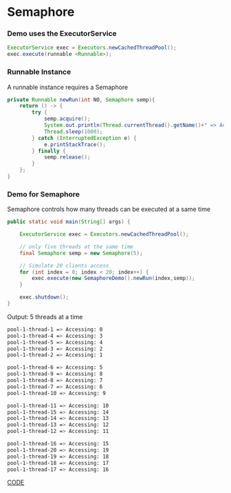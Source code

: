 # Semaphore


### Demo uses the ExecutorService

```java
ExecutorService exec = Executors.newCachedThreadPool();
exec.execute(runnable <Runnable>);
```

### Runnable Instance

A runnable instance requires a Semaphore

```java
private Runnable newRun(int NO, Semaphore semp){
    return () -> {
        try {
            semp.acquire();
            System.out.println(Thread.currentThread().getName()+" => Accessing: " + NO);
            Thread.sleep(1000);
        } catch (InterruptedException e) {
            e.printStackTrace();
        } finally {
            semp.release();
        }
    };
}
```


### Demo for Semaphore

Semaphore controls how many threads can be executed at a same time

```java
public static void main(String[] args) {

    ExecutorService exec = Executors.newCachedThreadPool();

    // only five threads at the same time
    final Semaphore semp = new Semaphore(5);

    // Simulate 20 clients access
    for (int index = 0; index < 20; index++) {
        exec.execute(new SemaphoreDemo().newRun(index,semp));
    }

    exec.shutdown();
}
```

Output: 5 threads at a time

```bash
pool-1-thread-1 => Accessing: 0
pool-1-thread-4 => Accessing: 3
pool-1-thread-5 => Accessing: 4
pool-1-thread-3 => Accessing: 2
pool-1-thread-2 => Accessing: 1

pool-1-thread-6 => Accessing: 5
pool-1-thread-9 => Accessing: 8
pool-1-thread-8 => Accessing: 7
pool-1-thread-7 => Accessing: 6
pool-1-thread-10 => Accessing: 9

pool-1-thread-11 => Accessing: 10
pool-1-thread-15 => Accessing: 14
pool-1-thread-14 => Accessing: 13
pool-1-thread-13 => Accessing: 12
pool-1-thread-12 => Accessing: 11

pool-1-thread-16 => Accessing: 15
pool-1-thread-20 => Accessing: 19
pool-1-thread-19 => Accessing: 18
pool-1-thread-18 => Accessing: 17
pool-1-thread-17 => Accessing: 16
```


[CODE](https://github.com/guyc1812/Tony/blob/master/src/main/java/com/avengers/tony/JavaBasic/thread/code)